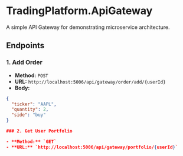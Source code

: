 # TradingPlatform.ApiGateway

A simple API Gateway for demonstrating microservice architecture.

## Endpoints

### 1. Add Order

- **Method:** `POST`
- **URL:** `http://localhost:5006/api/gateway/order/add/{userId}`
- **Body:**
```json
{
  "ticker": "AAPL",
  "quantity": 2,
  "side": "buy"
}

### 2. Get User Portfolio

- **Method:** `GET`
- **URL:** `http://localhost:5006/api/gateway/portfolio/{userId}`